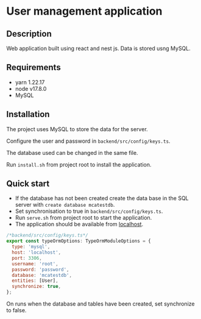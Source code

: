 # User management application

## Description

Web application built using react and nest js. Data is stored usng MySQL.


## Requirements

 * yarn 1.22.17
 * node v17.8.0
 * MySQL

## Installation

The project uses MySQL to store the data for the server.

Configure the user and password in `backend/src/config/keys.ts`.

The database used can be changed in the same file.

Run `install.sh` from project root to install the application.


## Quick start

 * If the database has not been created create the data base in the SQL server with `create database mcatestdb`.
 * Set synchronisation to true in `backend/src/config/keys.ts`.
 * Run `serve.sh` from project root to start the application.
 * The application should be available from [localhost](https://localhost:3000).

```javascript
/*backend/src/config/keys.ts*/
export const typeOrmOptions: TypeOrmModuleOptions = {
  type: 'mysql',
  host: 'localhost',
  port: 3306,
  username: 'root',
  password: 'password',
  database: 'mcatestdb',
  entities: [User],
  synchronize: true,
};
```

On runs when the database and tables have been created, set synchronize to false.


